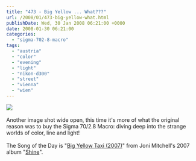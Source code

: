```yaml
---
title: "473 - Big Yellow ... What???"
url: /2008/01/473-big-yellow-what.html
publishDate: Wed, 30 Jan 2008 06:21:00 +0000
date: 2008-01-30 06:21:00
categories: 
  - "sigma-702-8-macro"
tags: 
  - "austria"
  - "color"
  - "evening"
  - "light"
  - "nikon-d300"
  - "street"
  - "vienna"
  - "wien"
---
```

<a href="https://d25zfm9zpd7gm5.cloudfront.net/1200x1200/2008/20080129_164402_ps.jpg" target="_blank"><img src="https://d25zfm9zpd7gm5.cloudfront.net/0600x0600/2008/20080129_164402_ps.jpg"/></a><br/><br/>Another image shot wide open, this time it's more of what the original reason was to buy the Sigma 70/2.8 Macro: diving deep into the strange worlds of color, line and light!<br/><br/>The Song of the Day is "<a href="http://www.lyricsfreak.com/j/joni+mitchell/big+yellow+taxi_20075370.html" target="_blank">Big Yellow Taxi (2007)</a>" from Joni Mitchell's 2007 album "<a href="http://www.amazon.com/Shine-Joni-Mitchell/dp/B000UR366S" target="_blank">Shine</a>".
